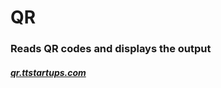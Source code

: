 # QR

### Reads QR codes and displays the output

##### [qr.ttstartups.com](https://qr.ttstartups.com)
